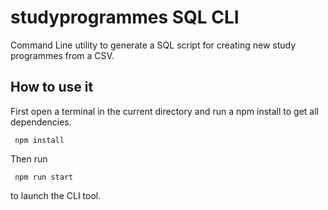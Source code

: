 # studyprogrammes SQL CLI

Command Line utility to generate a SQL script for creating new study programmes from a CSV.

## How to use it
First open a terminal in the current directory and run a npm install to get all dependencies.

```
 npm install
```

Then run

```
 npm run start
```

to launch the CLI tool.
